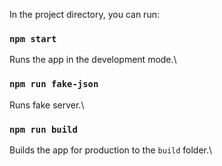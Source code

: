 In the project directory, you can run:

### `npm start`

Runs the app in the development mode.\

### `npm run fake-json`

Runs fake server.\

### `npm run build`

Builds the app for production to the `build` folder.\
